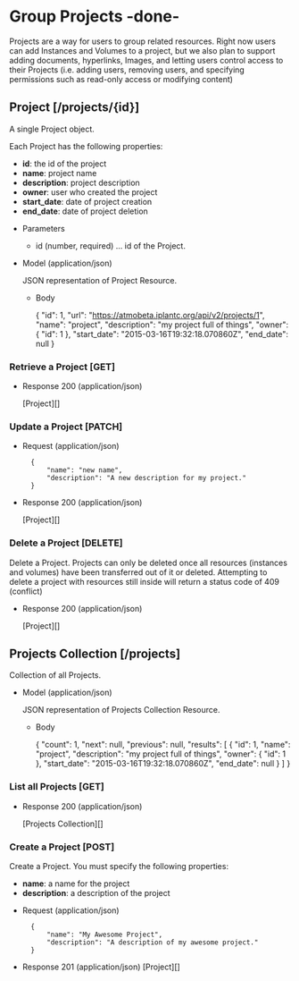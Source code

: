 # Group Projects -done-
Projects are a way for users to group related resources.  Right now users can add Instances and Volumes to a project, but
 we also plan to support adding documents, hyperlinks, Images, and letting users control access to their
 Projects (i.e. adding users, removing users, and specifying permissions such as read-only access or modifying content)

## Project [/projects/{id}]
A single Project object.

Each Project has the following properties:

- **id**: the id of the project
- **name**: project name
- **description**: project description
- **owner**: user who created the project
- **start_date**: date of project creation
- **end_date**: date of project deletion

+ Parameters
    + id (number, required) ... id of the Project.
    
+ Model (application/json)

    JSON representation of Project Resource.

    + Body
    
        {
            "id": 1,
            "url": "https://atmobeta.iplantc.org/api/v2/projects/1",
            "name": "project",
            "description": "my project full of things",
            "owner": {
                "id": 1
            },
            "start_date": "2015-03-16T19:32:18.070860Z",
            "end_date": null
        }

### Retrieve a Project [GET]
+ Response 200 (application/json)

    [Project][]
        
### Update a Project [PATCH]
+ Request (application/json)
  
        {
            "name": "new name",
            "description": "A new description for my project."
        }

+ Response 200 (application/json)

    [Project][]
    
### Delete a Project [DELETE]
Delete a Project.  Projects can only be deleted once all resources (instances and volumes) have been transferred out of
 it or deleted.  Attempting to delete a project with resources still inside will return a status code of 409 (conflict)

+ Response 200 (application/json)

    [Project][]


## Projects Collection [/projects]
Collection of all Projects.

+ Model (application/json)

    JSON representation of Projects Collection Resource.

    + Body

        {
            "count": 1,
            "next": null,
            "previous": null,
            "results":
            [
                {
                    "id": 1,
                    "name": "project",
                    "description": "my project full of things",
                    "owner": {
                        "id": 1
                    },
                    "start_date": "2015-03-16T19:32:18.070860Z",
                    "end_date": null
                }
            ]
        }


### List all Projects [GET]
+ Response 200 (application/json)

    [Projects Collection][]

### Create a Project [POST]
Create a Project.  You must specify the following properties:

- **name**: a name for the project
- **description**: a description of the project

+ Request (application/json)

        {
            "name": "My Awesome Project",
            "description": "A description of my awesome project."
        }

+ Response 201 (application/json)
  [Project][]
